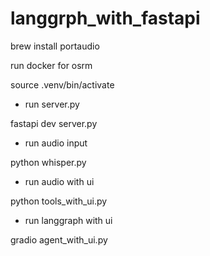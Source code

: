 # langgrph_with_fastapi

brew install portaudio

run docker for osrm

source .venv/bin/activate

* run server.py

fastapi dev server.py

* run audio input

python whisper.py

+ run audio with ui

python tools_with_ui.py

* run langgraph with ui

gradio agent_with_ui.py
